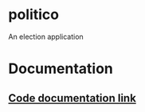 # politico
An election application

# Documentation

## [Code documentation link](https://electionsdocs.firebaseapp.com/)